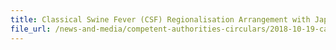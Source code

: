 ```yaml
---
title: Classical Swine Fever (CSF) Regionalisation Arrangement with Japan 
file_url: /news-and-media/competent-authorities-circulars/2018-10-19-ca.pdf
---
```

